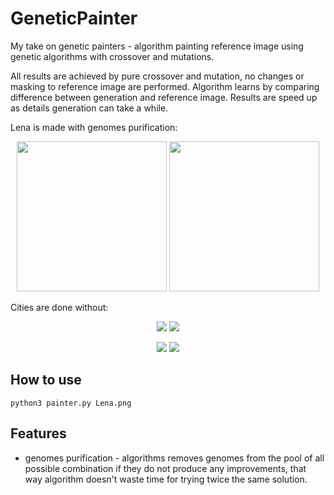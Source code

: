 # GeneticPainter
My take on genetic painters - algorithm painting reference image using genetic algorithms with crossover and mutations.

All results are achieved by pure crossover and mutation, no changes or masking to reference image are performed. Algorithm learns by comparing difference between generation and reference image.
Results are speed up as details generation can take a while.

Lena is made with genomes purification:
<p align="center">
  <img src=https://user-images.githubusercontent.com/40773550/228096507-9778ba91-0704-440e-8fe7-475d73d87731.png width="240" height="240">
  <img src=https://user-images.githubusercontent.com/40773550/228100220-3f8be211-896a-440f-9829-57247c1e3208.gif width="240" height="240">
</p>

Cities are done without:
<p align="center">
  <img src=https://user-images.githubusercontent.com/40773550/227058736-05288799-372a-478e-8438-4cf3278cb5fb.jpg>
  <img src=https://user-images.githubusercontent.com/40773550/227059714-6f07d2cd-d3a9-415e-87c9-4f5adc20aed5.gif>
</p>

<p align="center">
  <img src=https://user-images.githubusercontent.com/40773550/227060384-e43f812f-5a57-4e06-ae35-2751db01ecf4.jpg>
  <img src=https://user-images.githubusercontent.com/40773550/227060570-0078867d-45c9-42a3-920d-3fcdc67f8629.gif>
</p>

## How to use

```
python3 painter.py Lena.png
```

## Features
- genomes purification - algorithms removes genomes from the pool of all possible combination if they do not produce any improvements, that way algorithm doesn't waste time for trying twice the same solution.
